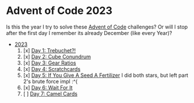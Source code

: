 # Advent of Code 2023

Is this the year I try to solve these [Advent of Code] challenges? Or will I
stop after the first day I remember its already December (like every Year)?

- [2023](https://adventofcode.com/2023)
    1. [x] [Day 1: Trebuchet?!](https://adventofcode.com/2023/day/1)
    2. [x] [Day 2: Cube Conundrum](https://adventofcode.com/2023/day/2)
    3. [x] [Day 3: Gear Ratios](https://adventofcode.com/2023/day/3)
    4. [x] [Day 4: Scratchcards](https://adventofcode.com/2023/day/4)
    5. [x] [Day 5: If You Give A Seed A Fertilizer](https://adventofcode.com/2023/day/5)
       I did both stars, but left part 2's brute force impl :^(
    6. [x] [Day 6: Wait For It](https://adventofcode.com/2023/day/6)
    7. [ ] [Day 7: Camel Cards](https://adventofcode.com/2023/day/7)

[Advent of Code]: <https://adventofcode.com/>
